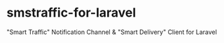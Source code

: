 # smstraffic-for-laravel
"Smart Traffic" Notification Channel &amp; "Smart Delivery" Client for Laravel
